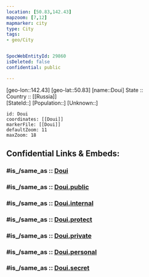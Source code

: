 ```yaml
---
location: [50.83,142.43] 
mapzoom: [7,12] 
mapmarker: city 
type: City
tags:
- geo/City


SpocWebEntityId: 29860
isDeleted: false
confidential: public

---
```

[geo-lon::142.43] 
[geo-lat::50.83] 
[name::Doui] 
State ::  
Country :: [[Russia]]  
[StateId::] 
[Population::] 
[Unknown::] 


```leaflet
id: Doui
coordinates: [[Doui]] 
markerFile: [[Doui]] 
defaultZoom: 11 
maxZoom: 18
```


## Confidential Links & Embeds: 

### #is_/same_as :: [Doui](/_Standards/Earth/Continent/Asia/Asia~North/Asia~NorthEast/Sakhalin_Oblast/City/Doui.md) 

### #is_/same_as :: [Doui.public](/_public/Earth/Continent/Asia/Asia~North/Asia~NorthEast/Sakhalin_Oblast/City/Doui.public.md) 

### #is_/same_as :: [Doui.internal](/_internal/Earth/Continent/Asia/Asia~North/Asia~NorthEast/Sakhalin_Oblast/City/Doui.internal.md) 

### #is_/same_as :: [Doui.protect](/_protect/Earth/Continent/Asia/Asia~North/Asia~NorthEast/Sakhalin_Oblast/City/Doui.protect.md) 

### #is_/same_as :: [Doui.private](/_private/Earth/Continent/Asia/Asia~North/Asia~NorthEast/Sakhalin_Oblast/City/Doui.private.md) 

### #is_/same_as :: [Doui.personal](/_personal/Earth/Continent/Asia/Asia~North/Asia~NorthEast/Sakhalin_Oblast/City/Doui.personal.md) 

### #is_/same_as :: [Doui.secret](/_secret/Earth/Continent/Asia/Asia~North/Asia~NorthEast/Sakhalin_Oblast/City/Doui.secret.md)

